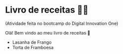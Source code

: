 # Livro de receitas :woman_cook:

(Atividade feita no bootcamp do Digital Innovation One)

Olá! Bem vindo ao meu livro de receitas :wave:

- Lasanha de Frango
- Torta de Framboesa
